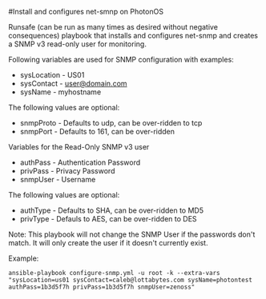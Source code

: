 #Install and configures net-smnp on PhotonOS

Runsafe (can be run as many times as desired without negative consequences) playbook that installs and configures net-snmp and creates a SNMP v3 read-only user for monitoring.

Following variables are used for SNMP configuration with examples:
* sysLocation - US01
* sysContact - user@domain.com
* sysName - myhostname

The following values are optional:
* snmpProto - Defaults to udp, can be over-ridden to tcp
* snmpPort - Defaults to 161, can be over-ridden

Variables for the Read-Only SNMP v3 user
* authPass - Authentication Password
* privPass - Privacy Password
* snmpUser - Username

The following values are optional:
* authType - Defaults to SHA, can be over-ridden to MD5
* privType - Defauls to AES, can be over-ridden to DES 

Note: This playbook will not change the SNMP User if the passwords don't match. It will only create the user if it doesn't currently exist.

Example:
```
ansible-playbook configure-snmp.yml -u root -k --extra-vars "sysLocation=us01 sysContact=caleb@lottabytes.com sysName=photontest authPass=1b3d5f7h privPass=1b3d5f7h snmpUser=zenoss"
```
